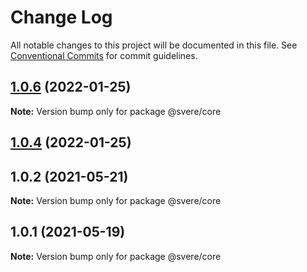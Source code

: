 # Change Log

All notable changes to this project will be documented in this file.
See [Conventional Commits](https://conventionalcommits.org) for commit guidelines.

## [1.0.6](https://github.com/FE-PIRL/svere/compare/@svere/core@1.0.4...@svere/core@1.0.6) (2022-01-25)

**Note:** Version bump only for package @svere/core





## [1.0.4](https://github.com/FE-PIRL/svere/compare/@svere/core@1.0.1...@svere/core@1.0.4) (2022-01-25)



## 1.0.2 (2021-05-21)

**Note:** Version bump only for package @svere/core





## 1.0.1 (2021-05-19)

**Note:** Version bump only for package @svere/core

